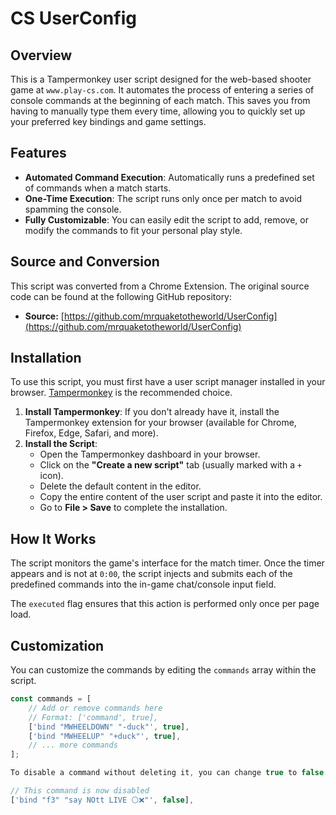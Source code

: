 # CS UserConfig

## Overview

This is a Tampermonkey user script designed for the web-based shooter game at `www.play-cs.com`. It automates the process of entering a series of console commands at the beginning of each match. This saves you from having to manually type them every time, allowing you to quickly set up your preferred key bindings and game settings.

## Features

*   **Automated Command Execution**: Automatically runs a predefined set of commands when a match starts.
*   **One-Time Execution**: The script runs only once per match to avoid spamming the console.
*   **Fully Customizable**: You can easily edit the script to add, remove, or modify the commands to fit your personal play style.

## Source and Conversion

This script was converted from a Chrome Extension. The original source code can be found at the following GitHub repository:

*   **Source:** [https://github.com/mrquaketotheworld/UserConfig](https://github.com/mrquaketotheworld/UserConfig)

## Installation

To use this script, you must first have a user script manager installed in your browser. [Tampermonkey](https://www.tampermonkey.net/) is the recommended choice.

1.  **Install Tampermonkey**: If you don't already have it, install the Tampermonkey extension for your browser (available for Chrome, Firefox, Edge, Safari, and more).
2.  **Install the Script**:
    *   Open the Tampermonkey dashboard in your browser.
    *   Click on the **"Create a new script"** tab (usually marked with a `+` icon).
    *   Delete the default content in the editor.
    *   Copy the entire content of the user script and paste it into the editor.
    *   Go to **File > Save** to complete the installation.

## How It Works

The script monitors the game's interface for the match timer. Once the timer appears and is not at `0:00`, the script injects and submits each of the predefined commands into the in-game chat/console input field.

The `executed` flag ensures that this action is performed only once per page load.

## Customization

You can customize the commands by editing the `commands` array within the script.

```javascript
const commands = [
    // Add or remove commands here
    // Format: ['command', true],
    ['bind "MWHEELDOWN" "-duck"', true],
    ['bind "MWHEELUP" "+duck"', true],
    // ... more commands
];

To disable a command without deleting it, you can change true to false:

// This command is now disabled
['bind "f3" "say NOtt LIVE ⚪❌"', false],
